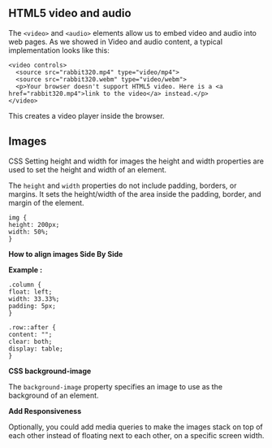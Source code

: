 ## HTML5 video and audio
The ```<video>``` and ```<audio>``` elements allow us to embed video and audio into web pages. As we showed in Video and audio content, a typical implementation looks like this:
```
<video controls>
  <source src="rabbit320.mp4" type="video/mp4">
  <source src="rabbit320.webm" type="video/webm">
  <p>Your browser doesn't support HTML5 video. Here is a <a href="rabbit320.mp4">link to the video</a> instead.</p>
</video>
```
This creates a video player inside the browser.

## Images
CSS Setting height and width for images the height and width properties are used to set the height and width of an element.

The `height` and `width` properties do not include padding, borders, or margins. It sets the height/width of the area inside the padding, border, and margin of the element.

```
img {
height: 200px;
width: 50%;
}
```

**How to align images Side By Side**

**Example :**
```
.column {
float: left;
width: 33.33%;
padding: 5px;
}

.row::after {
content: "";
clear: both;
display: table;
}
```
**CSS background-image**

The `background-image` property specifies an image to use as the background of an element.

**Add Responsiveness**

Optionally, you could add media queries to make the images stack on top of each other instead of floating next to each other, on a specific screen width.



